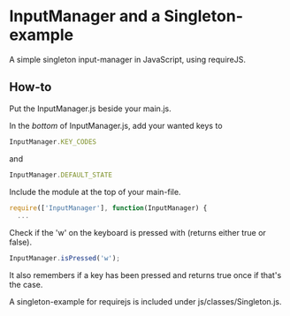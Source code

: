 # InputManager and a Singleton-example
A simple singleton input-manager in JavaScript, using requireJS.

## How-to

Put the InputManager.js beside your main.js.

In the *bottom* of InputManager.js, add your wanted keys to 

```javascript
InputManager.KEY_CODES
```

and

```javascript
InputManager.DEFAULT_STATE
```

Include the module at the top of your main-file.
```javascript
require(['InputManager'], function(InputManager) {
  ...
```

Check if the 'w' on the keyboard is pressed with (returns either true or false).
```javascript
InputManager.isPressed('w');
```

It also remembers if a key has been pressed and returns true once if that's the case.

A singleton-example for requirejs is included under js/classes/Singleton.js.
